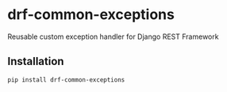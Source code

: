 # drf-common-exceptions

Reusable custom exception handler for Django REST Framework

## Installation

```bash
pip install drf-common-exceptions
```
